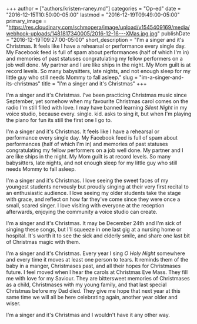 +++
author = ["authors/kristen-raney.md"]
categories = "Op-ed"
date = "2016-12-15T10:50:00-05:00"
lastmod = "2016-12-19T09:49:00-05:00"
primary_image = "https://res.cloudinary.com/schmopera/image/upload/v1545409169/media/webhook-uploads/1481817340005/2016-12-16---XMas.jpg.jpg"
publishDate = "2016-12-19T09:27:00-05:00"
short_description = "I&#039;m a singer and it&#039;s Christmas. It feels like I have a rehearsal or performance every single day. My Facebook feed is full of spam about performances (half of which I&#039;m in) and memories of past statuses congratulating my fellow performers on a job well done. My partner and I are like ships in the night. My Mom guilt is at record levels. So many babysitters, late nights, and not enough sleep for my little guy who still needs Mommy to fall asleep."
slug = "im-a-singer-and-its-christmas"
title = "I&#039;m a singer and it&#039;s Christmas"
+++

I'm a singer and it's Christmas. I’ve been practicing Christmas music since September, yet somehow when my favourite Christmas carol comes on the radio I'm still filled with love. I may have banned learning *Silent Night* in my voice studio, because every. single. kid. asks to sing it, but when I'm playing the piano for fun its still the first one I go to.

I'm a singer and it's Christmas. It feels like I have a rehearsal or performance every single day. My Facebook feed is full of spam about performances (half of which I'm in) and memories of past statuses congratulating my fellow performers on a job well done. My partner and I are like ships in the night. My Mom guilt is at record levels. So many babysitters, late nights, and not enough sleep for my little guy who still needs Mommy to fall asleep.

I'm a singer and it's Christmas. I love seeing the sweet faces of my youngest students
nervously but proudly singing at their very first recital to an enthusiastic audience. I love seeing my older students take the stage with grace, and reflect on how far they've come since they were once a small, scared singer. I love visiting with everyone at the reception afterwards, enjoying the community a voice studio can create.

I'm a singer and it's Christmas. It may be December 24th and I'm sick of singing these songs,
but I'll squeeze in one last gig at a nursing home or hospital. It's worth it to see the sick and elderly smile, and share one last bit of Christmas magic with them.

I'm a singer and it's Christmas. Every year I sing *O Holy Night* somewhere and every time it
moves at least one person to tears. It reminds them of the baby in a manger, Christmases past,
and all their hopes for Christmases future. I feel moved when I hear the carols at Christmas
Eve Mass. They fill me with love for my Saviour. They are bittersweet memories of
Christmases as a child, Christmases with my young family, and that last special Christmas
before my Dad died. They give me hope that next year at this same time we will all be here
celebrating again, another year older and wiser.

I'm a singer and it's Christmas and I wouldn't have it any other way.

